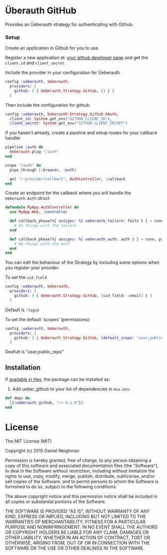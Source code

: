 # Überauth GitHub

Provides an Üeberauth strategy for authenticating with Github.

### Setup

Create an application in Github for you to use.

Register a new application at: [your github developer page](https://github.com/settings/developers) and get the `client_id` and `client_secret`.

Include the provider in your configuration for Üeberauth

````elixir
config :ueberauth, Ueberauth,
  providers: [
    github: [ { Ueberauth.Strategy.Github, [] } ]
  ]
````

Then include the configuration for github.

````elixir
config :ueberauth, Ueberauth.Strategy.Github.OAuth,
  client_id: System.get_env("GITHUB_CLIENT_ID"),
  client_secret: System.get_env("GITHUB_CLIENT_SECRET")
````

If you haven't already, create a pipeline and setup routes for your callback handler

````elixir
pipeline :auth do
  Ueberauth.plug "/auth"
end

scope "/auth" do
  pipe_through [:browser, :auth]

  get "/:provider/callback", AuthController, :callback
end
````


Create an endpoint for the callback where you will handle the `Ueberauth.Auth` struct

````elixir
defmodule MyApp.AuthController do
  use MyApp.Web, :controller

  def callback_phase(%{ assigns: %{ ueberauth_failure: fails } } = conn, _params) do
    # do things with the failure
  end

  def callback_phase(%{ assigns: %{ ueberauth_auth: auth } } = conn, params) do
    # do things with the auth
  end
end
````

You can edit the behaviour of the Strategy by including some options when you register your provider.

To set the `uid_field`

````elixir
config :ueberauth, Ueberauth,
  providers: [
    github: [ { Ueberauth.Strategy.Github, [uid_field: :email] } ]
  ]
````

Default is `:login`

To set the default 'scopes' (permissions):

````elixir
config :ueberauth, Ueberauth,
  providers: [
    github: [ { Ueberauth.Strategy.Github, [default_scope: "user,public_repo"] } ]
  ]
````

Deafult is "user,public_repo"

## Installation

If [available in Hex](https://hex.pm/docs/publish), the package can be installed as:

  1. Add ueber_github to your list of dependencies in `mix.exs`:

````elixir
def deps do
  [{:ueberauth_github, "~> 0.1.0"}]
end
````

# License

The MIT License (MIT)

Copyright (c) 2015 Daniel Neighman

Permission is hereby granted, free of charge, to any person obtaining a copy
of this software and associated documentation files (the "Software"), to deal
in the Software without restriction, including without limitation the rights
to use, copy, modify, merge, publish, distribute, sublicense, and/or sell
copies of the Software, and to permit persons to whom the Software is
furnished to do so, subject to the following conditions:

The above copyright notice and this permission notice shall be included in all
copies or substantial portions of the Software.

THE SOFTWARE IS PROVIDED "AS IS", WITHOUT WARRANTY OF ANY KIND, EXPRESS OR
IMPLIED, INCLUDING BUT NOT LIMITED TO THE WARRANTIES OF MERCHANTABILITY,
FITNESS FOR A PARTICULAR PURPOSE AND NONINFRINGEMENT. IN NO EVENT SHALL THE
AUTHORS OR COPYRIGHT HOLDERS BE LIABLE FOR ANY CLAIM, DAMAGES OR OTHER
LIABILITY, WHETHER IN AN ACTION OF CONTRACT, TORT OR OTHERWISE, ARISING FROM,
OUT OF OR IN CONNECTION WITH THE SOFTWARE OR THE USE OR OTHER DEALINGS IN THE
SOFTWARE.
